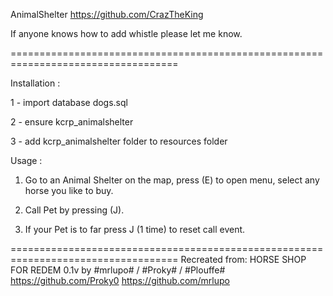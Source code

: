 AnimalShelter
https://github.com/CrazTheKing

If anyone knows how to add whistle please let me know.

===================================================================================

Installation :

1 - import database dogs.sql

2 - ensure kcrp_animalshelter

3 - add kcrp_animalshelter folder to resources folder


Usage : 

1. Go to an Animal Shelter on the map, press (E) to open menu, select any horse you like to buy.

2. Call Pet by pressing (J).

3. If your Pet is to far press J (1 time) to reset call event.

===================================================================================
Recreated from:
HORSE SHOP FOR REDEM 0.1v by #mrlupo# / #Proky# / #Plouffe#  
https://github.com/Proky0
https://github.com/mrlupo